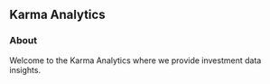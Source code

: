 ## Karma Analytics

### About

Welcome to the Karma Analytics where we provide investment data insights.
